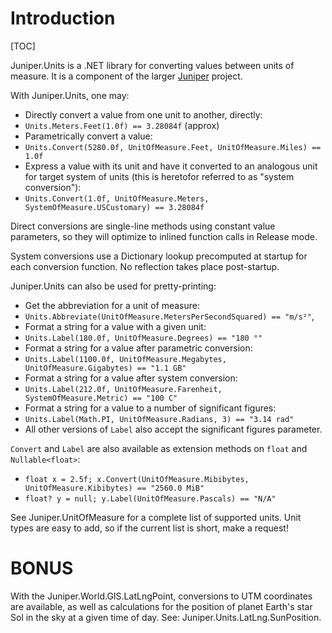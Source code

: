 # Introduction

[TOC]

Juniper.Units is a .NET library for converting values between units of measure.  It is a component of the larger [Juniper](https://capnmidnight.github.io/Juniper) project.

With Juniper.Units, one may:
* Directly convert a value from one unit to another, directly: 
 * `Units.Meters.Feet(1.0f) == 3.28084f` (approx)
* Parametrically convert a value: 
 * `Units.Convert(5280.0f, UnitOfMeasure.Feet, UnitOfMeasure.Miles) == 1.0f`
* Express a value with its unit and have it converted to an analogous unit for target system of units (this is heretofor referred to as "system conversion"): 
 * `Units.Convert(1.0f, UnitOfMeasure.Meters, SystemOfMeasure.USCustomary) == 3.28084f`

Direct conversions are single-line methods using constant value parameters, so they will optimize to inlined function calls in Release mode.

System conversions use a Dictionary lookup precomputed at startup for each conversion function. No reflection takes place post-startup.

Juniper.Units can also be used for pretty-printing:
* Get the abbreviation for a unit of measure: 
 * `Units.Abbreviate(UnitOfMeasure.MetersPerSecondSquared) == "m/s²"`,
* Format a string for a value with a given unit: 
 * `Units.Label(180.0f, UnitOfMeasure.Degrees) == "180 °"`
* Format a string for a value after parametric conversion: 
 * `Units.Label(1100.0f, UnitOfMeasure.Megabytes, UnitOfMeasure.Gigabytes) == "1.1 GB"`
* Format a string for a value after system conversion: 
 * `Units.Label(212.0f, UnitOfMeasure.Farenheit, SystemOfMeasure.Metric) == "100 C"`
* Format a string for a value to a number of significant figures: 
 * `Units.Label(Math.PI, UnitOfMeasure.Radians, 3) == "3.14 rad"`
 * All other versions of `Label` also accept the significant figures parameter.

`Convert` and `Label` are also available as extension methods on `float` and `Nullable<float>`:
* `float x = 2.5f; x.Convert(UnitOfMeasure.Mibibytes, UnitOfMeasure.Kibibytes) == "2560.0 MiB"`
* `float? y = null; y.Label(UnitOfMeasure.Pascals) == "N/A"`

See Juniper.UnitOfMeasure for a complete list of supported units. Unit types are easy to add, so if the current list is short, make a request!

# BONUS

With the Juniper.World.GIS.LatLngPoint, conversions to UTM coordinates are available, as well as calculations for the position of planet Earth's star Sol in the sky at a given time of day. See: Juniper.Units.LatLng.SunPosition.